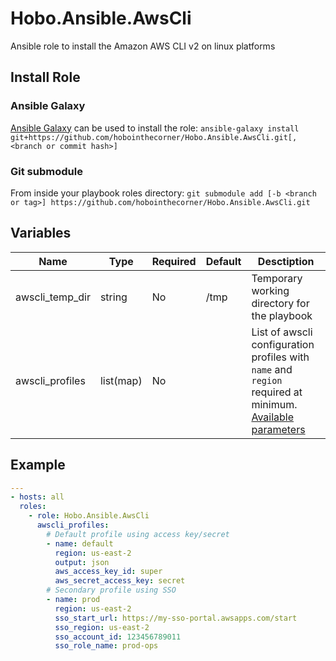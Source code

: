 # Hobo.Ansible.AwsCli
Ansible role to install the Amazon AWS CLI v2 on linux platforms

## Install Role
### Ansible Galaxy
[Ansible Galaxy](https://galaxy.ansible.com/docs/using/installing.html) can be used to install the role:
`ansible-galaxy install git+https://github.com/hobointhecorner/Hobo.Ansible.AwsCli.git[,<branch or commit hash>]`

### Git submodule
From inside your playbook roles directory:
`git submodule add [-b <branch or tag>] https://github.com/hobointhecorner/Hobo.Ansible.AwsCli.git`

## Variables
| Name            | Type      | Required | Default | Desctiption |
|-----------------|-----------|----------|---------|-------------|
| awscli_temp_dir | string    | No       | /tmp    | Temporary working directory for the playbook |
| awscli_profiles | list(map) | No       |         | List of awscli configuration profiles with `name` and `region` required at minimum. [Available parameters](https://docs.aws.amazon.com/cli/latest/userguide/cli-chap-configure.html) |

## Example
```yaml
---
- hosts: all
  roles:
    - role: Hobo.Ansible.AwsCli
      awscli_profiles:
        # Default profile using access key/secret
        - name: default
          region: us-east-2
          output: json
          aws_access_key_id: super
          aws_secret_access_key: secret
        # Secondary profile using SSO
        - name: prod
          region: us-east-2
          sso_start_url: https://my-sso-portal.awsapps.com/start
          sso_region: us-east-2
          sso_account_id: 123456789011
          sso_role_name: prod-ops
```
